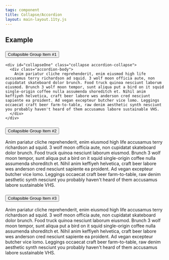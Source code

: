 ```yaml
---
tags: component
title: Collapse/Accordion
layout: main-layout.11ty.js
---
```


## Example

<div class="mb-4 pb-3" id="accordionExample">
  <div class="accordion">
    <div class="accordion-item" id="headingOne">
      <h3 class="accordion-header">
        <button class="accordion-button collapsed" type="button" data-toggle="collapse" data-target="#collapseOne" aria-expanded="false" aria-controls="collapseOne">
          Collapsible Group Item #1 
        </button>
      </h3>
    </div>

    <div id="collapseOne" class="collapse accordion-collapse">
      <div class="accordion-body">
        Anim pariatur cliche reprehenderit, enim eiusmod high life accusamus terry richardson ad squid. 3 wolf moon officia aute, non cupidatat skateboard dolor brunch. Food truck quinoa nesciunt laborum eiusmod. Brunch 3 wolf moon tempor, sunt aliqua put a bird on it squid single-origin coffee nulla assumenda shoreditch et. Nihil anim keffiyeh helvetica, craft beer labore wes anderson cred nesciunt sapiente ea proident. Ad vegan excepteur butcher vice lomo. Leggings occaecat craft beer farm-to-table, raw denim aesthetic synth nesciunt you probably haven't heard of them accusamus labore sustainable VHS.
      </div>
    </div>

  </div>
  <div class="accordion">
    <div class="accordion-item" id="headingTwo">
      <h3 class="accordion-header">
        <button class="accordion-button collapsed" type="button" data-toggle="collapse" data-target="#collapseTwo" aria-expanded="false" aria-controls="collapseTwo">
          Collapsible Group Item #2
        </button>
      </h3>
    </div>
    <div id="collapseTwo" class="collapse accordion-collapse">
      <div class="accordion-body">
        Anim pariatur cliche reprehenderit, enim eiusmod high life accusamus terry richardson ad squid. 3 wolf moon officia aute, non cupidatat skateboard dolor brunch. Food truck quinoa nesciunt laborum eiusmod. Brunch 3 wolf moon tempor, sunt aliqua put a bird on it squid single-origin coffee nulla assumenda shoreditch et. Nihil anim keffiyeh helvetica, craft beer labore wes anderson cred nesciunt sapiente ea proident. Ad vegan excepteur butcher vice lomo. Leggings occaecat craft beer farm-to-table, raw denim aesthetic synth nesciunt you probably haven't heard of them accusamus labore sustainable VHS.
      </div>
    </div>
  </div>
  <div class="accordion">
    <div class="accordion-item" id="headingThree">
      <h3 class="accordion-header">
        <button class="accordion-button collapsed" type="button" data-toggle="collapse" data-target="#collapseThree" aria-expanded="false" aria-controls="collapseThree">
          Collapsible Group Item #3
        </button>
      </h3>
    </div>
    <div id="collapseThree" class="collapse accordion-collapse">
      <div class="accordion-body">
        Anim pariatur cliche reprehenderit, enim eiusmod high life accusamus terry richardson ad squid. 3 wolf moon officia aute, non cupidatat skateboard dolor brunch. Food truck quinoa nesciunt laborum eiusmod. Brunch 3 wolf moon tempor, sunt aliqua put a bird on it squid single-origin coffee nulla assumenda shoreditch et. Nihil anim keffiyeh helvetica, craft beer labore wes anderson cred nesciunt sapiente ea proident. Ad vegan excepteur butcher vice lomo. Leggings occaecat craft beer farm-to-table, raw denim aesthetic synth nesciunt you probably haven't heard of them accusamus labore sustainable VHS.
      </div>
    </div>
  </div>
  
</div>
